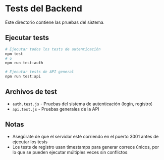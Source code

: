# Tests del Backend

Este directorio contiene las pruebas del sistema.

## Ejecutar tests

```bash
# Ejecutar todos los tests de autenticación
npm test
# o
npm run test:auth

# Ejecutar tests de API general
npm run test:api
```

## Archivos de test

- `auth.test.js` - Pruebas del sistema de autenticación (login, registro)
- `api.test.js` - Pruebas generales de la API

## Notas

- Asegúrate de que el servidor esté corriendo en el puerto 3001 antes de ejecutar los tests
- Los tests de registro usan timestamps para generar correos únicos, por lo que se pueden ejecutar múltiples veces sin conflictos
